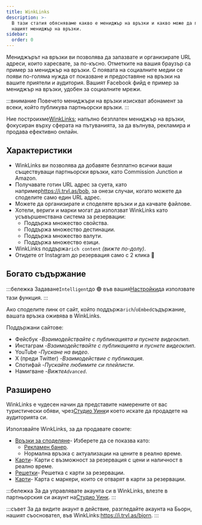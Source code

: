 ```yaml
---
title: WinkLinks
description: >-
  В тази статия обясняваме какво е мениджър на връзки и какво може да прави
  нашият мениджър на връзки.
sidebar:
  order: 0
---
```

Мениджърът на връзки ви позволява да запазвате и организирате URL адреси, които харесвате, за по-късно. Отметките на вашия браузър са пример за мениджър на връзки. С появата на социалните медии се появи по-голяма нужда от показване и предоставяне на връзки на вашите приятели и аудитория. Вашият Facebook фийд е пример за мениджър на връзки, удобен за социалните мрежи.

:::внимание
Повечето мениджъри на връзки изискват абонамент за всеки, който публикува партньорски връзки.
:::

Ние построихме[WinkLinks](https://i.trvl.as/); напълно безплатен мениджър на връзки, фокусиран върху сферата на пътуванията, за да вълнува, рекламира и продава ефективно онлайн.

## Характеристики

* WinkLinks ви позволява да добавяте безплатно всички ваши съществуващи партньорски връзки, като Commission Junction и Amazon.
* Получавате готин URL адрес за суета, като например<https://i.trvl.as/bob>, за онези случаи, когато можете да споделите само един URL адрес.
* Можете да организирате и споделяте връзки и да качвате файлове.
* Хотели, вериги и марки могат да използват WinkLinks като усъвършенствана система за резервации:
  * Поддържа множество свойства.
  * Поддържа множество дестинации.
  * Поддържа множество валути.
  * Поддържа множество езици.
* WinkLinks поддържа`rich content` *(вижте по-долу)*.
* Отидете от Instagram до резервация само с 2 клика 🚀

## Богато съдържание

:::бележка
Задаване`Intelligent`до 🟢 във вашия[Настройки](/link-manager/settings)да използвате тази функция.
:::

Ако споделите линк от сайт, който поддържа`rich`/`oEmbed`съдържание, вашата връзка оживява в WinkLinks.

Поддържани сайтове:

* Фейсбук -*Взаимодействайте с публикацията и пуснете видеоклип*.
* Инстаграм -*Взаимодействайте с публикацията и пуснете видеоклип*.
* YouTube -*Пускане на видео*.
* X (преди Twitter) -*Взаимодействие с публикация*.
* Спотифай -*Пускайте любимите си плейлисти*.
* Намигване -*Вижте`Advanced`*.

## Разширено

WinkLinks е чудесен начин да представите намерените от вас туристически обяви, чрез[Студио Уинк](https://studio.wink.travel)и което искате да продадете на аудиторията си.

Използвайте WinkLinks, за да продавате своите:

* [Връзки за споделяне](/studio/shareable-links)- Изберете да се показва като:
  * [Рекламен банер](/developers/web-components/#content-loader).
  * Нормална връзка с актуализации на цените в реално време.
* [Карти](/studio/cards)- Карти с възможност за резервация с цени и наличност в реално време.
* [Решетки](/studio/grids)- Решетка с карти за резервации.
* [Карти](/studio/maps)- Карта с маркери, които се отварят в карти за резервации.

:::бележка
За да управлявате акаунта си в WinkLinks, влезте в партньорския си акаунт на[Студио Уинк](https://studio.wink.travel).
:::

:::съвет
За да видите акаунт в действие, разгледайте акаунта на Бьорн, нашият съосновател, във WinkLinks:<https://i.trvl.as/bjorn>.
:::

